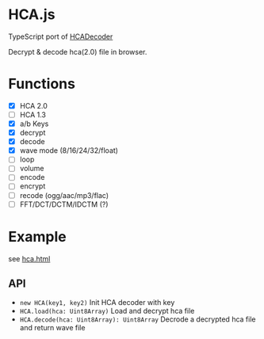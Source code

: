 # HCA.js

TypeScript port of [HCADecoder](https://github.com/Nyagamon/HCADecoder.git)

Decrypt & decode hca(2.0) file in browser.

# Functions

- [x] HCA 2.0
- [ ] HCA 1.3
- [x] a/b Keys
- [x] decrypt
- [x] decode
- [x] wave mode (8/16/24/32/float)
- [ ] loop
- [ ] volume
- [ ] encode
- [ ] encrypt
- [ ] recode (ogg/aac/mp3/flac)
- [ ] FFT/DCT/DCTM/IDCTM (?)

# Example

see [hca.html](/hca.html)

## API
- `new HCA(key1, key2)`
  Init HCA decoder with key
- `HCA.load(hca: Uint8Array)`
  Load and decrypt hca file
- `HCA.decode(hca: Uint8Array): Uint8Array`
  Decrode a decrypted hca file and return wave file
